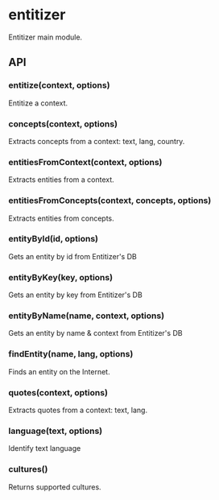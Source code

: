 # entitizer

Entitizer main module.

## API

### entitize(context, options)

Entitize a context.

### concepts(context, options)

Extracts concepts from a context: text, lang, country.

### entitiesFromContext(context, options)

Extracts entities from a context.

### entitiesFromConcepts(context, concepts, options)

Extracts entities from concepts.

### entityById(id, options)

Gets an entity by id from Entitizer's DB

### entityByKey(key, options)

Gets an entity by key from Entitizer's DB

### entityByName(name, context, options)

Gets an entity by name & context from Entitizer's DB

### findEntity(name, lang, options)

Finds an entity on the Internet.

### quotes(context, options)

Extracts quotes from a context: text, lang.

### language(text, options)

Identify text language

### cultures()

Returns supported cultures.
